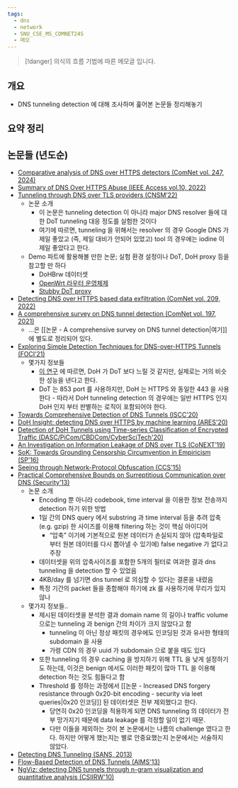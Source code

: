 ```yaml
---
tags:
  - dns
  - network
  - SNU_CSE_MS_COMNET24S
  - 메모
---
```

> [!danger] 의식의 흐름 기법에 따른 메모글 입니다.

## 개요

- DNS tunneling detection 에 대해 조사하며 훑어본 논문들 정리해놓기

## 요약 정리

## 논문들 (년도순)

- [Comparative analysis of DNS over HTTPS detectors (ComNet vol. 247, 2024)](https://www.sciencedirect.com/science/article/pii/S1389128624002846)
- [Summary of DNS Over HTTPS Abuse (IEEE Access vol.10, 2022)](https://ieeexplore.ieee.org/stamp/stamp.jsp?arnumber=9775718)
- [Tunneling through DNS over TLS providers (CNSM’22)](https://ieeexplore.ieee.org/abstract/document/9964617)
	- 논문 소개
	    - 이 논문은 tunneling detection 이 아니라 major DNS resolver 들에 대한 DoT tunneling 대응 정도를 실험한 것이다
	    - 여기에 따르면, tunneling 을 위해서는 resolver 의 경우 Google DNS 가 제일 좋았고 (즉, 제일 대비가 안되어 있었고) tool 의 경우에는 iodine 이 제일 좋았다고 한다.
	- Demo 파트에 활용해볼 만한 논문; 실험 환경 설정이나 DoT, DoH proxy 등을 참고할 만 하다
		- DoHBrw 데이터셋
		- [OpenWrt 라우터 운영체제](https://github.com/openwrt)
		- [Stubby DoT proxy](https://dnsprivacy.org/dns_privacy_daemon_-_stubby/)
- [Detecting DNS over HTTPS based data exfiltration (ComNet vol. 209, 2022)](https://www.sciencedirect.com/science/article/pii/S1389128622001104)
- [A comprehensive survey on DNS tunnel detection (ComNet vol. 197, 2021)](https://www.sciencedirect.com/science/article/pii/S1389128621003248)
	- ...은 [[논문 - A comprehensive survey on DNS tunnel detection|여기]] 에 별도로 정리되어 있다.
- [Exploring Simple Detection Techniques for DNS-over-HTTPS Tunnels (FOCI’21)](https://dl.acm.org/doi/10.1145/3473604.3474563)
	- 몇가지 정보들
		- [이 연구](https://dl.acm.org/doi/10.1145/3355369.3355575) 에 따르면, DoH 가 DoT 보다 느릴 것 같지만, 실제로는 거의 비슷한 성능을 낸다고 한다.
		- DoT 는 853 port 를 사용하지만, DoH 는 HTTPS 와 동일한 443 을 사용한다 - 따라서 DoH tunneling detection 의 경우에는 일반 HTTPS 인지 DoH 인지 부터 판별하는 로직이 포함되어야 한다.
- [Towards Comprehensive Detection of DNS Tunnels (ISCC’20)](https://ieeexplore.ieee.org/abstract/document/9219547)
- [DoH Insight: detecting DNS over HTTPS by machine learning (ARES'20)](https://dl.acm.org/doi/abs/10.1145/3407023.3409192)
- [Detection of DoH Tunnels using Time-series Classification of Encrypted Traffic (DASC/PiCom/CBDCom/CyberSciTech'20)](https://ieeexplore.ieee.org/document/9251211)
- [An Investigation on Information Leakage of DNS over TLS (CoNEXT’19)](https://dl.acm.org/doi/10.1145/3359989.3365429)
- [SoK: Towards Grounding Censorship Circumvention in Empiricism (SP'16)](https://ieeexplore.ieee.org/document/7546542)
- [Seeing through Network-Protocol Obfuscation (CCS'15)](https://dl.acm.org/doi/10.1145/2810103.2813715)
- [Practical Comprehensive Bounds on Surreptitious Communication over DNS (Security’13)](https://www.usenix.org/conference/usenixsecurity13/technical-sessions/presentation/paxson)
	- 논문 소개
	    - Encoding 뿐 아니라 codebook, time interval 을 이용한 정보 전송까지 detection 하기 위한 방법
	    - 1일 간의 DNS query 에서 substring 과 time interval 등을 추려 압축 (e.g. gzip) 한 사이즈를 이용해 filtering 하는 것이 핵심 아이디어
	        - “압축” 이기에 기본적으로 원본 데이터가 손실되지 않아 (압축파일로 부터 원본 데이터를 다시 뽑아낼 수 있기에) false negative 가 없다고 주장
	    - 데이터셋을 위의 압축사이즈를 포함한 5개의 필터로 여과한 결과 dns tunneling 을 detection 할 수 있었음
	    - 4KB/day 를 넘기면 dns tunnel 로 의심할 수 있다는 결론을 내렸음
	    - 특정 기간의 packet 들을 종합해야 하기에 zk 를 사용하기에 무리가 있지 않나
	- 몇가지 정보들..
	    - 제시된 데이터셋을 분석한 결과 domain name 의 길이나 traffic volume 으로는 tunneling 과 benign 간의 차이가 크지 않았다고 함
	        - tunneling 이 아닌 정상 패킷의 경우에도 인코딩된 것과 유사한 형태의 subdomain 을 사용
	        - 가령 CDN 의 경우 uuid 가 subdomain 으로 붙을 때도 있다
	    - 또한 tunneling 의 경우 caching 을 방지하기 위해 TTL 을 낮게 설정하기도 하는데, 이것은 benign 에서도 이러한 패킷이 많아 TTL 을 이용해 detection 하는 것도 힘들다고 함
	    - Threshold 를 정하는 과정에서 [[논문 - Increased DNS forgery resistance through 0x20-bit encoding - security via leet queries|0x20 인코딩]] 된 데이터셋은 전부 제외했다고 한다.
		    - 당연히 0x20 인코딩을 적용하게 되면 DNS tunneling 의 데이터가 전부 망가지기 때문에 data leakage 를 걱정할 일이 없기 때문.
		    - 다만 이들을 제외하는 것이 본 논문에서는 나름의 challenge 였다고 한다. 하지만 어떻게 했는지는 별로 안중요했는지 논문에서는 서술하지 않았다.
- [Detecting DNS Tunneling (SANS, 2013)](https://www.sans.org/white-papers/34152/)
- [Flow-Based Detection of DNS Tunnels (AIMS'13)](https://link.springer.com/chapter/10.1007/978-3-642-38998-6_16)
- [NgViz: detecting DNS tunnels through n-gram visualization and quantitative analysis (CSIIRW'10)](https://dl.acm.org/doi/10.1145/1852666.1852718)